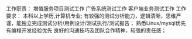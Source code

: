 工作职责：
增值服务项目测试工作
广告系统测试工作
客户端业务测试工作
工作要求：
本科以上学历,计算机专业;
有较强的测试分析能力，逻辑清晰，思维严谨，能独立完成测试分析/用例设计/测试执行/测试报告；
熟悉Linux/mysql优先
有编程开发经验优先
良好的沟通技巧及团队合作精神，较强的责任感；
